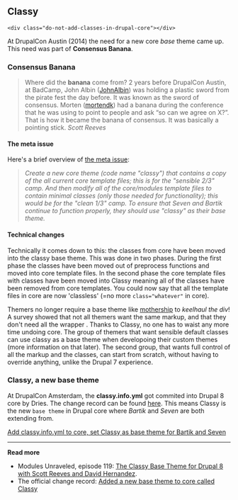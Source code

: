
## Classy

`<div class="do-not-add-classes-in-drupal-core"></div>`

At DrupalCon Austin (2014) the need for a new core *base* theme came up. This need was part of **Consensus Banana**.

### Consensus Banana

> Where did the **banana** come from?
> 2 years before DrupalCon Austin, at BadCamp, John Albin ([JohnAlbin](https://www.drupal.org/u/johnalbin)) was holding a plastic sword from the pirate fest the day before. It was known as the sword of consensus. Morten ([mortendk](https://www.drupal.org/u/mortendk)) had a banana during the conference that he was using to point to people and ask “so can we agree on X?”. That is how it became the banana of consensus. It was basically a pointing stick.
> *Scott Reeves*

#### The meta issue

Here's a brief overview of [the meta issue](https://www.drupal.org/node/2289511):

> *Create a new core theme (code name "classy") that contains a copy of the all current core template files; this is for the "sensible 2/3" camp. And then modify all of the core/modules template files to contain minimal classes (only those needed for functionality); this would be for the "clean 1/3" camp. To ensure that Seven and Bartik continue to function properly, they should use "classy" as their base theme.*

#### Technical changes

Technically it comes down to this: the classes from core have been moved into the classy base theme. This was done in two phases. During the first phase the classes have been moved out of preprocess functions and moved into core template files. In the second phase the core template files with classes have been moved into Classy meaning all of the classes have been removed from core templates. You could now say that all the template files in core are now 'classless' (=no more `class="whatever"` in core).

Themers no longer require a base theme like [mothership](https://www.drupal.org/project/mothership) to *keelhaul the div*! A survey showed that not all themers want the same markup, and that they don't need all the wrapper <divs>. Thanks to Classy, no one has to waist any more time undoing core. The group of themers that want sensible default classes can use classy as a base theme when developoing their custom themes (more information on that later). The second group, that wants full control of all the markup and the classes, can start from scratch, without having to override anything, unlike the Drupal 7 experience.

### Classy, a new base theme

At DrupalCon Amsterdam, the **classy.info.yml** got commited into Drupal 8 core by Dries. The change record can be found [here](https://www.drupal.org/node/2337467).
This means Classy is the new `base theme` in Drupal core where *Bartik* and *Seven* are both extending from.

[Add classy.info.yml to core, set Classy as base theme for Bartik and Seven](https://www.drupal.org/node/2329501)

***

**Read more**

* Modules Unraveled, episode 119: [The Classy Base Theme for Drupal 8 with Scott Reeves and David Hernandez](https://www.youtube.com/watch?v=uIutb2-Vc50).
* The official change record: [Added a new base theme to core called Classy](https://www.drupal.org/node/2337467)

